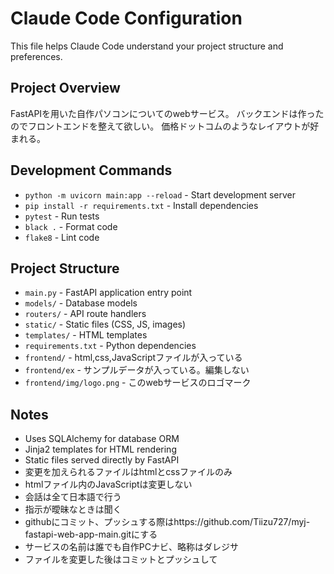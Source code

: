 # Claude Code Configuration

This file helps Claude Code understand your project structure and preferences.

## Project Overview
FastAPIを用いた自作パソコンについてのwebサービス。
バックエンドは作ったのでフロントエンドを整えて欲しい。
価格ドットコムのようなレイアウトが好まれる。

## Development Commands
- `python -m uvicorn main:app --reload` - Start development server
- `pip install -r requirements.txt` - Install dependencies
- `pytest` - Run tests
- `black .` - Format code
- `flake8` - Lint code

## Project Structure
- `main.py` - FastAPI application entry point
- `models/` - Database models
- `routers/` - API route handlers
- `static/` - Static files (CSS, JS, images)
- `templates/` - HTML templates
- `requirements.txt` - Python dependencies
- `frontend/` - html,css,JavaScriptファイルが入っている
- `frontend/ex` - サンプルデータが入っている。編集しない
- `frontend/img/logo.png` - このwebサービスのロゴマーク

## Notes
- Uses SQLAlchemy for database ORM
- Jinja2 templates for HTML rendering
- Static files served directly by FastAPI
- 変更を加えられるファイルはhtmlとcssファイルのみ
- htmlファイル内のJavaScriptは変更しない
- 会話は全て日本語で行う
- 指示が曖昧なときは聞く
- githubにコミット、プッシュする際はhttps://github.com/Tiizu727/myj-fastapi-web-app-main.gitにする
- サービスの名前は誰でも自作PCナビ、略称はダレジサ
- ファイルを変更した後はコミットとプッシュして